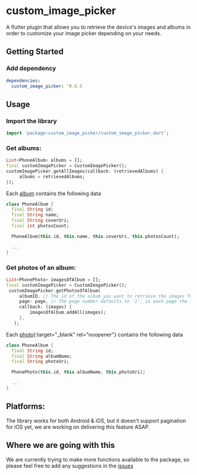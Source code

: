 # custom_image_picker

A flutter plugin that allows you to retrieve the device's images and albums in order to customize your image picker depending on your needs.


## Getting Started

### Add dependency

```yaml
dependencies:
  custom_image_picker: ^0.0.5
```


## Usage

### Import the library

```dart
import 'package:custom_image_picker/custom_image_picker.dart';
```

### Get albums:

```dart
List<PhoneAlbum> albums = [];
final customImagePicker = CustomImagePicker();
customImagePicker.getAllImages(callback: (retrievedAlbums) {
     albums = retrievedAlbums;
});
```

Each [album](https://github.com/TahaMalas/custom_image_picker/blob/master/lib/phone_album.dart) contains the following data

```dart
class PhoneAlbum {
  final String id;
  final String name;
  final String coverUri;
  final int photosCount;

  PhoneAlbum(this.id, this.name, this.coverUri, this.photosCount);

  ...
}
```

### Get photos of an album:

```dart
List<PhonePhoto> imagesOfAlbum = [];
final customImagePicker = CustomImagePicker();
 customImagePicker.getPhotosOfAlbum(
     albumID, // The id of the album you want to retrieve the images for
     page: page, // The page number defaults to '1', in each page the library returns 50 images of the album
     callback: (images) {
         imagesOfAlbum.addAll(images);
     },
   );
```

Each [photo](https://github.com/TahaMalas/custom_image_picker/blob/master/lib/phone_photo.dart){:target="_blank" rel="noopener"} contains the following data

```dart
class PhoneAlbum {
  final String id;
  final String albumName;
  final String photoUri;

  PhonePhoto(this.id, this.albumName, this.photoUri);

  ...
}
```

## Platforms:

The library works for both Android & iOS, but it doesn't support pagination for iOS yet, we are working on delivering this feature ASAP.

## Where we are going with this

We are currently trying to make more functions available to the package, so please feel free to add any suggestions in the [issues](https://github.com/TahaMalas/custom_image_picker/issues)